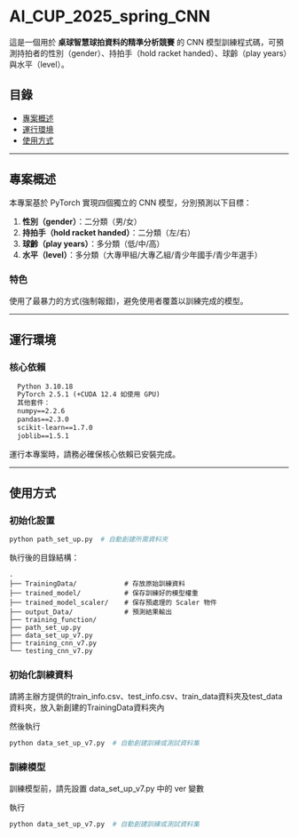 # AI_CUP_2025_spring_CNN

這是一個用於 **桌球智慧球拍資料的精準分析競賽** 的 CNN 模型訓練程式碼，可預測持拍者的性別（gender）、持拍手（hold racket handed）、球齡（play years）與水平（level）。

## 目錄

- [專案概述](#專案概述)
- [運行環境](#運行環境)
- [使用方式](#使用方式)

---

## 專案概述

本專案基於 PyTorch 實現四個獨立的 CNN 模型，分別預測以下目標：
1. **性別（gender）**：二分類（男/女）
2. **持拍手（hold racket handed）**：二分類（左/右）
3. **球齡（play years）**：多分類（低/中/高）
4. **水平（level）**：多分類（大專甲組/大專乙組/青少年國手/青少年選手）


### 特色
使用了最暴力的方式(強制報錯)，避免使用者覆蓋以訓練完成的模型。

---

## 運行環境

### 核心依賴
```markdown
  Python 3.10.18
  PyTorch 2.5.1 (+CUDA 12.4 如使用 GPU)
  其他套件：
  numpy==2.2.6
  pandas==2.3.0
  scikit-learn==1.7.0
  joblib==1.5.1
  ```
運行本專案時，請務必確保核心依賴已安裝完成。

---

## 使用方式

### 初始化設置
```bash
python path_set_up.py  # 自動創建所需資料夾
```
執行後的目錄結構：
```
.
├── TrainingData/            # 存放原始訓練資料
├── trained_model/           # 保存訓練好的模型權重
├── trained_model_scaler/    # 保存預處理的 Scaler 物件
├── output_Data/             # 預測結果輸出
├── training_function/
├── path_set_up.py
├── data_set_up_v7.py
├── training_cnn_v7.py
└── testing_cnn_v7.py
```

### 初始化訓練資料
請將主辦方提供的train_info.csv、test_info.csv、train_data資料夾及test_data資料夾，放入新創建的TrainingData資料夾內

然後執行
```bash
python data_set_up_v7.py  # 自動創建訓練或測試資料集
```

### 訓練模型
訓練模型前，請先設置 data_set_up_v7.py 中的 ver 變數

執行
```bash
python data_set_up_v7.py  # 自動創建訓練或測試資料集
```



